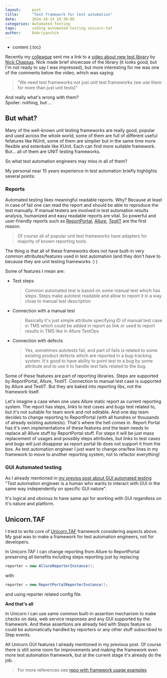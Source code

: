 ```yaml
---
layout:     post
title:      "Test framework for test automation"
date:       2024-10-14 19:30:00
categories: Automated-Testing
tags:       coding automated-testing unicorn-taf
author:     Dobriyanchik
---
```


* content
{:toc}

Recently my [colleague](https://ummshsh.github.io) sent me a link to a [video about new test library](https://youtu.be/dtdgm8lKJZU) by [Nick Chapsas](https://nickchapsas.com). Nick made brief showcase of the library (it looks good, but I'm not ready to say I was impressed), but more interesting for me was one of the comments below the video, which was saying:
 > "We need test frameworks not just unit test frameworks (we use them for more than just unit tests)"

And really what's wrong with them?  
Spoiler: nothing, but ...





## But what?

Many of the well-known unit testing frameworks are really good, popular and used across the whole world, some of them are full of different useful fefatures like NUnit, some of them are simplier but in the same time more flexible and extenbale like XUnit. Each can find more suitable framework. But... all of them are UNIT testing frameworks.

So what test automation engineers may miss in all of them?

My personal near 15 years experience in test automation briefly highlights several points:

### Reports
Automated testing likes meaningful readable reports. Why? Because at least in case of fail one can read the report and should be able to reproduce the test manually. If manual testers are involved in test automation results analysis, humanized and easy readable reports are vital. So powerful and user-friendly reports such as [ReportPortal](https://reportportal.io), [Allure](https://allurereport.org), [TestIT](https://testit.software) are the first reason.

 > Of course all of popular unit test frameworks have adapters for majority of known reporting tools.

The thing is that all of these frameworks does not have built-in  very common attributes/features used in test automation (and they don't have to because they are unit testing frameworks :) )

Some of features I mean are:
 - Test steps
    > Common automated test is based on some manual test which has steps. Steps make autotest readable and allow to report it in a way close to manual test description
 - Connection with a manual test
    > Basically it's just simple attribute specifying ID of manual test case in TMS which could be added in report as link or used to report results in TMS like in Allure TestOps
 - Connection with defects
    > Yes, sometimes autotests fail, and part of fails is related to some existing product defects which are reported in a bug-tracking system. It's good to have ability to point test to a bug by some attribute and to use it to handle test fails related to the bug.

Some of these features are part of reporting libraries. Steps are supported by ReportPortal, Allure, TestIT. Connection to manual test case is supported by Allure and TestIT. But they are baked into reporting libs, not the framework itself. 

Let's imagine a case when one uses Allure static report as current reporting system. The report has steps, links to test cases and bugs test related to, but it's not suitable for team work and not editable. And one day team decides to change reporting to ReportPortal (with all hundres or thousands of already existing autotests). That's where the hell comes in. Report Portal has it's own implementations of these features and the team needs to replace all Allure stuff by ReportPortal stuff. For steps it will be just mass replacement of usages and possibly steps attributes, but links to test cases and bugs will just disappear as report portal lib does not support it from the box.
As test automation engineer I just want to change one/few lines in my framework to move to another reporting system, not to refactor everything!

### GUI Automated testing

As I already mentioned in [my previos post about GUI automated testing](./2024/10/09/gui-test-automation-approach) "Test automation engineer is a human who wants to interact with GUI in the same way independently on specific GUI nature". 

It's logical and obvious to have same api for working with GUI regardless on it's nature and platform.

## Unicorn.TAF
I tried to write core of [Unicorn.TAF](https://unicorn-taf.github.io) framework considering aspects above. My goal was to make a framework for test automation engineers, not for developers.

In Unicorn.TAF I can change reporting from Allure to ReportPortal preserving all benefits including steps reporting just by replacing 
```csharp
reporter = new AllureReporterInstance();
```
with
```csharp
reporter = new ReportPortalReporterInstance();
```

and using reporter related config file.

**And that's all**

In Unicorn I can use same common built-in assertion mechanism to make checks on data, web service responses and any GUI supported by the framework. And these assertions are already tied with Steps feature so could be automatically handled by reporters or any other stuff subscribed to Step events.

All Unicorn GUI features I already mentioned in my previous post. Of course there is still some room for improvements and making the framework even more test automation framework, but at the current stage it's already do the job.

 > For more references see [repo with framework usage examples](https://github.com/Unicorn-TAF/examples)